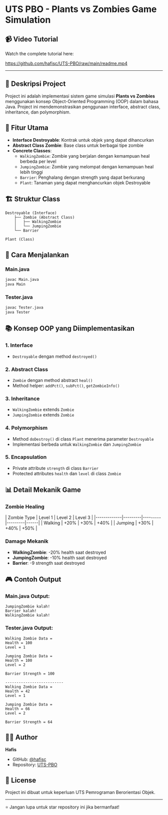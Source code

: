 # UTS PBO - Plants vs Zombies Game Simulation

## 📹 Video Tutorial
Watch the complete tutorial here:

https://github.com/hafisc/UTS-PBO/raw/main/readme.mp4

---

## 📝 Deskripsi Project
Project ini adalah implementasi sistem game simulasi **Plants vs Zombies** menggunakan konsep Object-Oriented Programming (OOP) dalam bahasa Java. Project ini mendemonstrasikan penggunaan interface, abstract class, inheritance, dan polymorphism.

## 🎯 Fitur Utama
- **Interface Destroyable**: Kontrak untuk objek yang dapat dihancurkan
- **Abstract Class Zombie**: Base class untuk berbagai tipe zombie
- **Concrete Classes**:
  - `WalkingZombie`: Zombie yang berjalan dengan kemampuan heal berbeda per level
  - `JumpingZombie`: Zombie yang melompat dengan kemampuan heal lebih tinggi
  - `Barrier`: Penghalang dengan strength yang dapat berkurang
  - `Plant`: Tanaman yang dapat menghancurkan objek Destroyable

## 🏗️ Struktur Class
```
Destroyable (Interface)
    ├── Zombie (Abstract Class)
    │   ├── WalkingZombie
    │   └── JumpingZombie
    └── Barrier

Plant (Class)
```

## 🔧 Cara Menjalankan

### Main.java
```bash
javac Main.java
java Main
```

### Tester.java
```bash
javac Tester.java
java Tester
```

## 📚 Konsep OOP yang Diimplementasikan

### 1. **Interface**
- `Destroyable` dengan method `destroyed()`

### 2. **Abstract Class**
- `Zombie` dengan method abstract `heal()`
- Method helper: `addPct()`, `subPct()`, `getZombieInfo()`

### 3. **Inheritance**
- `WalkingZombie` extends `Zombie`
- `JumpingZombie` extends `Zombie`

### 4. **Polymorphism**
- Method `doDestroy()` di class `Plant` menerima parameter `Destroyable`
- Implementasi berbeda untuk `WalkingZombie` dan `JumpingZombie`

### 5. **Encapsulation**
- Private attribute `strength` di class `Barrier`
- Protected attributes `health` dan `level` di class `Zombie`

## 📊 Detail Mekanik Game

### Zombie Healing
| Zombie Type | Level 1 | Level 2 | Level 3 |
|-------------|---------|---------|---------|------|
| Walking     | +20%    | +30%    | +40%    |
| Jumping     | +30%    | +40%    | +50%    |

### Damage Mekanik
- **WalkingZombie**: -20% health saat destroyed
- **JumpingZombie**: -10% health saat destroyed
- **Barrier**: -9 strength saat destroyed

## 🎮 Contoh Output

### Main.java Output:
```
JumpingZombie kalah!
Barrier kalah!
WalkingZombie kalah!
```

### Tester.java Output:
```
Walking Zombie Data =
Health = 100
Level = 1

Jumping Zombie Data =
Health = 100
Level = 2

Barrier Strength = 100

--------------------------
Walking Zombie Data =
Health = 42
Level = 1

Jumping Zombie Data =
Health = 66
Level = 2

Barrier Strength = 64
```

## 👨‍💻 Author
**Hafis**
- GitHub: [@hafisc](https://github.com/hafisc)
- Repository: [UTS-PBO](https://github.com/hafisc/UTS-PBO)

## 📄 License
Project ini dibuat untuk keperluan UTS Pemrograman Berorientasi Objek.

---

⭐ Jangan lupa untuk star repository ini jika bermanfaat!